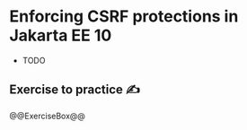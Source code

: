 # Enforcing CSRF protections in Jakarta EE 10

* TODO

## Exercise to practice :writing_hand:

  @@ExerciseBox@@
